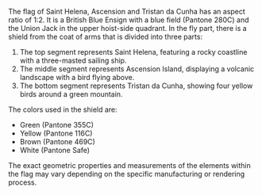 The flag of Saint Helena, Ascension and Tristan da Cunha has an aspect ratio of 1:2. It is a British Blue Ensign with a blue field (Pantone 280C) and the Union Jack in the upper hoist-side quadrant. In the fly part, there is a shield from the coat of arms that is divided into three parts:

1. The top segment represents Saint Helena, featuring a rocky coastline with a three-masted sailing ship.
2. The middle segment represents Ascension Island, displaying a volcanic landscape with a bird flying above.
3. The bottom segment represents Tristan da Cunha, showing four yellow birds around a green mountain.

The colors used in the shield are:

- Green (Pantone 355C)
- Yellow (Pantone 116C)
- Brown (Pantone 469C)
- White (Pantone Safe)

The exact geometric properties and measurements of the elements within the flag may vary depending on the specific manufacturing or rendering process.